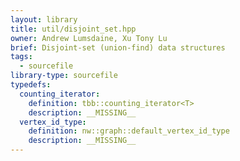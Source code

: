 ```yaml
---
layout: library
title: util/disjoint_set.hpp
owner: Andrew Lumsdaine, Xu Tony Lu
brief: Disjoint-set (union-find) data structures
tags:
  - sourcefile
library-type: sourcefile
typedefs:
  counting_iterator:
    definition: tbb::counting_iterator<T>
    description: __MISSING__
  vertex_id_type:
    definition: nw::graph::default_vertex_id_type
    description: __MISSING__
---
```


```{index} disjoint_set.hpp
```
